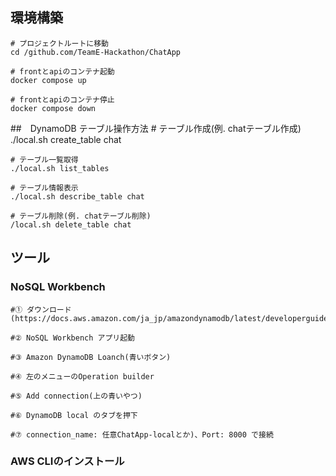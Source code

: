 ## 環境構築
    # プロジェクトルートに移動
    cd /github.com/TeamE-Hackathon/ChatApp

    # frontとapiのコンテナ起動
    docker compose up

    # frontとapiのコンテナ停止
    docker compose down

##　DynamoDB テーブル操作方法
    # テーブル作成(例. chatテーブル作成)
    ./local.sh create_table chat

    # テーブル一覧取得
    ./local.sh list_tables

    # テーブル情報表示
    ./local.sh describe_table chat

    # テーブル削除(例. chatテーブル削除)
    /local.sh delete_table chat

## ツール
### NoSQL Workbench

    #① ダウンロード(https://docs.aws.amazon.com/ja_jp/amazondynamodb/latest/developerguide/workbench.settingup.html)

    #② NoSQL Workbench アプリ起動

    #③ Amazon DynamoDB Loanch(青いボタン)

    #④ 左のメニューのOperation builder

    #⑤ Add connection(上の青いやつ)

    #⑥ DynamoDB local のタブを押下

    #⑦ connection_name: 任意ChatApp-localとか)、Port: 8000 で接続

### AWS CLIのインストール